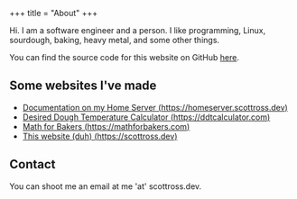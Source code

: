 +++
title = "About"
+++

Hi. I am a software engineer and a person. I like programming, Linux, sourdough, baking, heavy metal, and some other things.

You can find the source code for this website on GitHub [here](https://github.com/scottross123/personal-site).

## Some websites I've made

- [Documentation on my Home Server (https://homeserver.scottross.dev)](https://homeserver.scottross.dev)
- [Desired Dough Temperature Calculator (https://ddtcalculator.com)](https://ddtcalculator.com)
- [Math for Bakers (https://mathforbakers.com)](https://mathforbakers.com)
- [This website (duh) (https://scottross.dev)](https://scottross.dev)

## Contact

You can shoot me an email at me 'at' scottross.dev.

